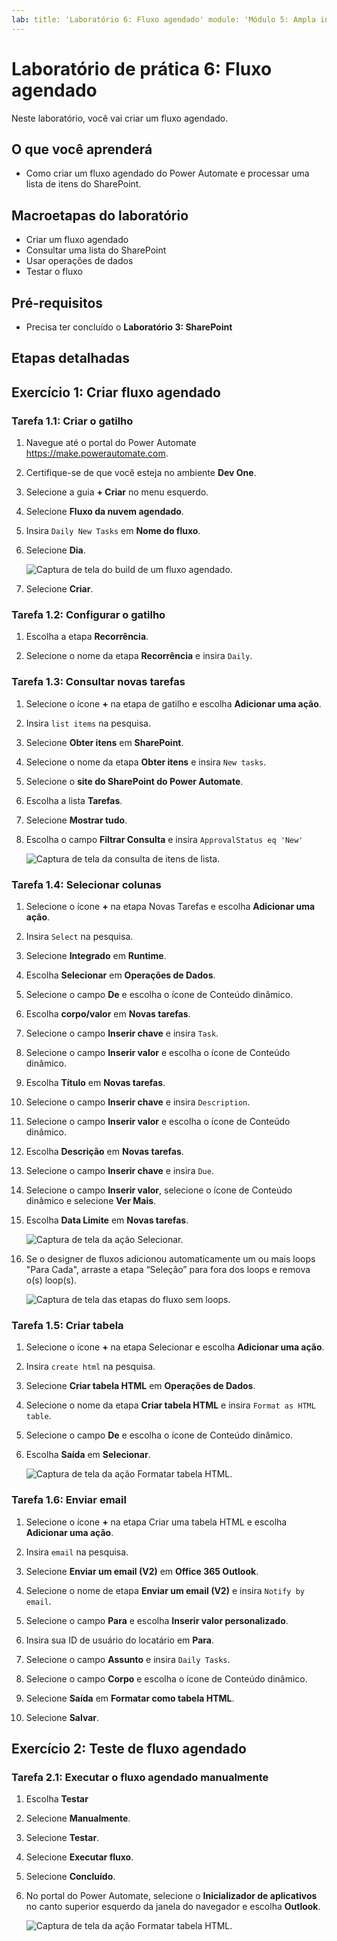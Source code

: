 ```yaml
---
lab: title: 'Laboratório 6: Fluxo agendado' module: 'Módulo 5: Ampla integração do Power Automate a várias fontes de dados'
---
```


# Laboratório de prática 6: Fluxo agendado

Neste laboratório, você vai criar um fluxo agendado.

## O que você aprenderá

- Como criar um fluxo agendado do Power Automate e processar uma lista de itens do SharePoint.

## Macroetapas do laboratório

- Criar um fluxo agendado
- Consultar uma lista do SharePoint
- Usar operações de dados
- Testar o fluxo
  
## Pré-requisitos

- Precisa ter concluído o **Laboratório 3: SharePoint**

## Etapas detalhadas

## Exercício 1: Criar fluxo agendado

### Tarefa 1.1: Criar o gatilho

1. Navegue até o portal do Power Automate <https://make.powerautomate.com>.

1. Certifique-se de que você esteja no ambiente **Dev One**.

1. Selecione a guia **+ Criar** no menu esquerdo.

1. Selecione **Fluxo da nuvem agendado**.

1. Insira `Daily New Tasks` em **Nome do fluxo**.

1. Selecione **Dia**.

    ![Captura de tela do build de um fluxo agendado.](../media/build-scheduled-flow.png)

1. Selecione **Criar**.

### Tarefa 1.2: Configurar o gatilho

1. Escolha a etapa **Recorrência**.

1. Selecione o nome da etapa **Recorrência** e insira `Daily`.

### Tarefa 1.3: Consultar novas tarefas

1. Selecione o ícone **+** na etapa de gatilho e escolha **Adicionar uma ação**.

1. Insira `list items` na pesquisa.

1. Selecione **Obter itens** em **SharePoint**.

1. Selecione o nome da etapa **Obter itens** e insira `New tasks`.

1. Selecione o **site do SharePoint do Power Automate**.

1. Escolha a lista **Tarefas**.

1. Selecione **Mostrar tudo**.

1. Escolha o campo **Filtrar Consulta** e insira `ApprovalStatus eq 'New'`

    ![Captura de tela da consulta de itens de lista.](../media/list-items.png)

### Tarefa 1.4: Selecionar colunas

1. Selecione o ícone **+** na etapa Novas Tarefas e escolha **Adicionar uma ação**.

1. Insira `Select` na pesquisa.

1. Selecione **Integrado** em **Runtime**.

1. Escolha **Selecionar** em **Operações de Dados**.

1. Selecione o campo **De** e escolha o ícone de Conteúdo dinâmico.

1. Escolha **corpo/valor** em **Novas tarefas**.

1. Selecione o campo **Inserir chave** e insira `Task`.

1. Selecione o campo **Inserir valor** e escolha o ícone de Conteúdo dinâmico.

1. Escolha **Título** em **Novas tarefas**.

1. Selecione o campo **Inserir chave** e insira `Description`.

1. Selecione o campo **Inserir valor** e escolha o ícone de Conteúdo dinâmico.

1. Escolha **Descrição** em **Novas tarefas**.

1. Selecione o campo **Inserir chave** e insira `Due`.

1. Selecione o campo **Inserir valor**, selecione o ícone de Conteúdo dinâmico e selecione **Ver Mais**.

1. Escolha **Data Limite** em **Novas tarefas**.

    ![Captura de tela da ação Selecionar.](../media/select-action.png)

1. Se o designer de fluxos adicionou automaticamente um ou mais loops "Para Cada", arraste a etapa “Seleção” para fora dos loops e remova o(s) loop(s).

    ![Captura de tela das etapas do fluxo sem loops.](../media/flow-without-loops.png)

### Tarefa 1.5: Criar tabela

1. Selecione o ícone **+** na etapa Selecionar e escolha **Adicionar uma ação**.

1. Insira `create html` na pesquisa.

1. Selecione **Criar tabela HTML** em **Operações de Dados**.

1. Selecione o nome da etapa **Criar tabela HTML** e insira `Format as HTML table`.

1. Selecione o campo **De** e escolha o ícone de Conteúdo dinâmico.

1. Escolha **Saída** em **Selecionar**.

    ![Captura de tela da ação Formatar tabela HTML.](../media/format-html-action.png)

### Tarefa 1.6: Enviar email

1. Selecione o ícone **+** na etapa Criar uma tabela HTML e escolha **Adicionar uma ação**.

1. Insira `email` na pesquisa.

1. Selecione **Enviar um email (V2)** em **Office 365 Outlook**.

1. Selecione o nome de etapa **Enviar um email (V2)** e insira `Notify by email`.

1. Selecione o campo **Para** e escolha **Inserir valor personalizado**.

1. Insira sua ID de usuário do locatário em **Para**.

1. Selecione o campo **Assunto** e insira `Daily Tasks`.

1. Selecione o campo **Corpo** e escolha o ícone de Conteúdo dinâmico.

1. Selecione **Saída** em **Formatar como tabela HTML**.

1. Selecione **Salvar**.

## Exercício 2: Teste de fluxo agendado

### Tarefa 2.1: Executar o fluxo agendado manualmente

1. Escolha **Testar**

1. Selecione **Manualmente**.

1. Selecione **Testar**.

1. Selecione **Executar fluxo**.

1. Selecione **Concluído**.

1. No portal do Power Automate, selecione o **Inicializador de aplicativos** no canto superior esquerdo da janela do navegador e escolha **Outlook**.

    ![Captura de tela da ação Formatar tabela HTML.](../media/daily-tasks-email.png)
